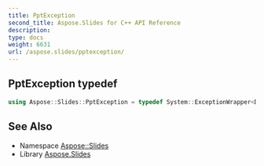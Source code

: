 ```yaml
---
title: PptException
second_title: Aspose.Slides for C++ API Reference
description: 
type: docs
weight: 6631
url: /aspose.slides/pptexception/
---
```

## PptException typedef




```cpp
using Aspose::Slides::PptException = typedef System::ExceptionWrapper<Details_PptException>
```

## See Also

* Namespace [Aspose::Slides](../)
* Library [Aspose.Slides](../../)